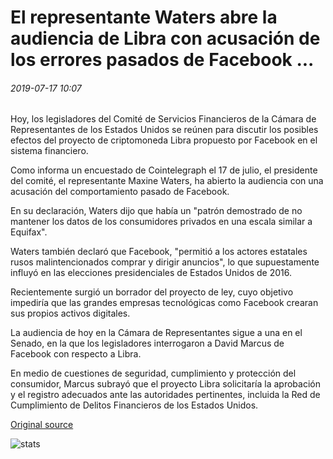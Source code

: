 # El representante Waters abre la audiencia de Libra con acusación de los errores pasados de Facebook ...

###### 2019-07-17 10:07

Hoy, los legisladores del Comité de Servicios Financieros de la Cámara de Representantes de los Estados Unidos se reúnen para discutir los posibles efectos del proyecto de criptomoneda Libra propuesto por Facebook en el sistema financiero.

Como informa un encuestado de Cointelegraph el 17 de julio, el presidente del comité, el representante Maxine Waters, ha abierto la audiencia con una acusación del comportamiento pasado de Facebook.

En su declaración, Waters dijo que había un "patrón demostrado de no mantener los datos de los consumidores privados en una escala similar a Equifax".

Waters también declaró que Facebook, "permitió a los actores estatales rusos malintencionados comprar y dirigir anuncios", lo que supuestamente influyó en las elecciones presidenciales de Estados Unidos de 2016.

Recientemente surgió un borrador del proyecto de ley, cuyo objetivo impediría que las grandes empresas tecnológicas como Facebook crearan sus propios activos digitales.

La audiencia de hoy en la Cámara de Representantes sigue a una en el Senado, en la que los legisladores interrogaron a David Marcus de Facebook con respecto a Libra.

En medio de cuestiones de seguridad, cumplimiento y protección del consumidor, Marcus subrayó que el proyecto Libra solicitaría la aprobación y el registro adecuados ante las autoridades pertinentes, incluida la Red de Cumplimiento de Delitos Financieros de los Estados Unidos.

[Original source](https://cointelegraph.com/news/rep-waters-opens-libra-hearing-with-indictment-of-facebooks-past-mistakes)

![stats](https://c.statcounter.com/11760860/0/a89fa40b/1/ "stats")